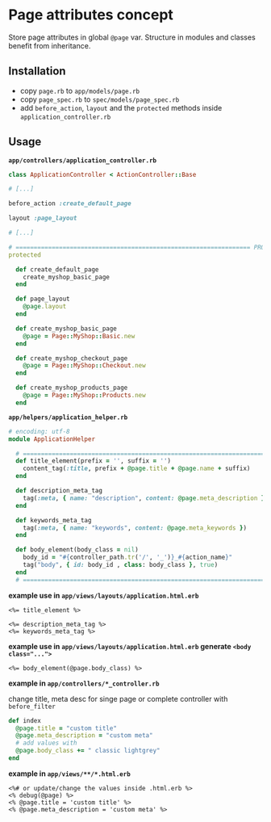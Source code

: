 # Page attributes concept

Store page attributes in global `@page` var. Structure in modules and classes benefit from inheritance.


## Installation

* copy `page.rb` to `app/models/page.rb`
* copy `page_spec.rb` to `spec/models/page_spec.rb`
* add `before_action`, `layout` and the `protected` methods inside `application_controller.rb`


## Usage


__`app/controllers/application_controller.rb`__

```ruby
class ApplicationController < ActionController::Base

# [...]

before_action :create_default_page

layout :page_layout

# [...]

# ================================================================= PROTECTED
protected

  def create_default_page
    create_myshop_basic_page
  end

  def page_layout
    @page.layout
  end

  def create_myshop_basic_page
    @page = Page::MyShop::Basic.new
  end

  def create_myshop_checkout_page
    @page = Page::MyShop::Checkout.new
  end

  def create_myshop_products_page
    @page = Page::MyShop::Products.new
  end
```


__`app/helpers/application_helper.rb`__

```ruby
# encoding: utf-8
module ApplicationHelper

  # =========================================================================== B: html markup helper
  def title_element(prefix = '', suffix = '')
    content_tag(:title, prefix + @page.title + @page.name + suffix)
  end

  def description_meta_tag
    tag(:meta, { name: "description", content: @page.meta_description })
  end

  def keywords_meta_tag
    tag(:meta, { name: "keywords", content: @page.meta_keywords })
  end

  def body_element(body_class = nil)
    body_id = "#{controller_path.tr('/', '_')}_#{action_name}"
    tag("body", { id: body_id , class: body_class }, true)
  end
  # ===========================================================================
```


__example use in `app/views/layouts/application.html.erb`__

```erb
<%= title_element %>

<%= description_meta_tag %>
<%= keywords_meta_tag %>
```


__example use in `app/views/layouts/application.html.erb` generate `<body class="...">`__

```erb
<%= body_element(@page.body_class) %>
```


__example in `app/controllers/*_controller.rb`__

change title, meta desc for singe page or complete controller with `before_filter`

```ruby
def index
  @page.title = "custom title"
  @page.meta_description = "custom meta"
  # add values with
  @page.body_class += " classic lightgrey"
end
```


__example in `app/views/**/*.html.erb`__

```erb
<%# or update/change the values inside .html.erb %>
<% debug(@page) %>
<% @page.title = 'custom title' %>
<% @page.meta_description = 'custom meta' %>
```
